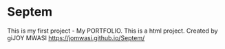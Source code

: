 # Septem
This is my first project - My PORTFOLIO.
This is a html project.
Created by giJOY MWASI
https://jomwasi.github.io/Septem/